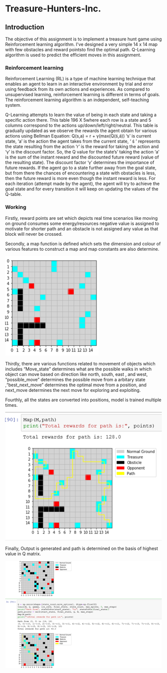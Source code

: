 # Treasure-Hunters-Inc.

## Introduction
The objective of this assignment is to implement a treasure hunt game using Reinforcement learning algorithm. I've designed a very simple 14 x 14 map with few obstacles and reward pointsto find the optimal path. Q-Learning algorithm is used to predict the efficient moves in this assignment.

### Reinforcement learning
Reinforcement Learning (RL) is a type of machine learning technique that enables an agent to learn in an interactive environment by trial and error using feedback from its own actions and experiences. As compared to unsupervised learning, reinforcement learning is different in terms of goals. The reinforcement learning algorithm is an independent, self-teaching system.


Q-Learning attempts to learn the value of being in each state and taking a specific action there. This table 196 X 5where each row is a state and 5 columns correspond to the actions up/down/left/right/neutral. This table is gradually updated as we observe the rewards the agent obtain for various actions using Bellman Equation: Q(s,a) = r + γ(max(Q(ś,á)) ‘s’ is current state, ‘a’ is the action the agent takes from the current state, ‘ ś ’ represents the state resulting from the action ‘r’ is the reward for taking the action and ‘γ’ is the discount factor. So, the Q value for the state‘s’ taking the action ‘a’ is the sum of the instant reward and the discounted future reward (value of the resulting state). The discount factor ‘γ’ determines the importance of future rewards. If the agent go to a state further away from the goal state, but from there the chances of encountering a state with obstacles is less, then the future reward is more even though the instant reward is less. For each iteration (attempt made by the agent), the agent will try to achieve the goal state and for every transition it will keep on updating the values of the Q-table.

### Working
Firstly, reward points are set which depicts real time scenarios like moving on ground consumes some energy/resources negative value is assigned to motivate for shorter path and an obstacle is not assigned any value as that block will never be crossed.

Secondly, a map function is defined which sets the dimension and colour of various features to construct a map and map constants are also determine.

![Treasure-Hunters-Inc.](https://github.com/samyak3028/Treasure-Hunters-Inc./blob/main/map.png?raw=true)



Thirdly, there are various functions related to movement of objects which includes “Move_state”  determines what are the possible walks in which object can move based on direction like north, south, east , and west, “possible_move” determines the possible move from a arbitary state ,“best_next_move” determines the optimal move from a position, and next_move determines the next move for exploring and exploiting.

Fourthly, all the states are converted into positions, model is trained multiple times.

![Treasure-Hunters-Inc.](https://github.com/samyak3028/Treasure-Hunters-Inc./blob/main/output.png?raw=true)


Finally, Output is generated and path is determined on the basis of highest value in Q matrix.


![Treasure-Hunters-Inc.](https://github.com/samyak3028/Treasure-Hunters-Inc./blob/main/final.png?raw=true)








